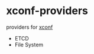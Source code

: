 # xconf-providers

providers for [xconf](https://github.com/sandwich-go/xconf)

- ETCD 
- File System
